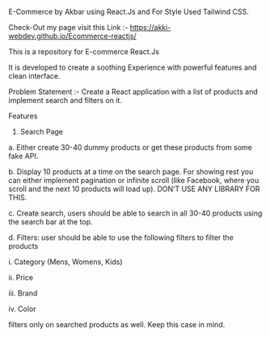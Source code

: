 E-Commerce by Akbar using React.Js and For Style Used Tailwind CSS.

Check-Out my page visit this Link :- https://akki-webdev.github.io/Ecommerce-reactjs/

This is a repository for E-commerce React.Js

It is developed to create a soothing Experience with powerful features and clean interface.

Problem Statement :- Create a React application with a list of products and implement search and filters on it.

Features
1. Search Page
 
a. Either create 30-40 dummy products or get these products from some fake
API.

b. Display 10 products at a time on the search page. For showing rest you can
either implement pagination or infinite scroll (like Facebook, where you scroll
and the next 10 products will load up). DON’T USE ANY LIBRARY FOR THIS.

c. Create search, users should be able to search in all 30-40 products using the
search bar at the top.

d. Filters: user should be able to use the following filters to filter the products

i. Category (Mens, Womens, Kids)

ii. Price

iii. Brand

iv. Color

filters only on searched products as well. Keep this case in mind.
